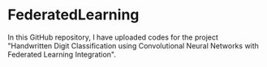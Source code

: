 # FederatedLearning
In this GitHub repository, I have uploaded codes for the project "Handwritten Digit Classification using Convolutional Neural Networks with Federated Learning Integration".
